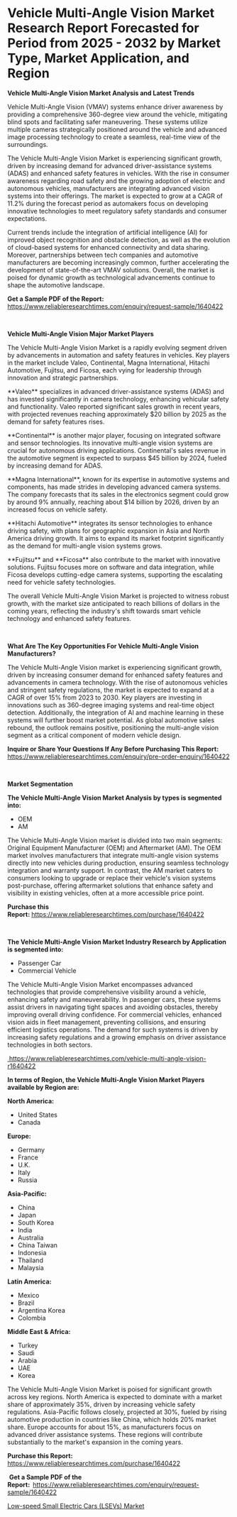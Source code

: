 <p><h1>Vehicle Multi-Angle Vision Market Research Report Forecasted for Period from 2025 -  2032 by Market Type, Market Application, and Region</h1></p><p><strong>Vehicle Multi-Angle Vision Market Analysis and Latest Trends</strong></p>
<p><p>Vehicle Multi-Angle Vision (VMAV) systems enhance driver awareness by providing a comprehensive 360-degree view around the vehicle, mitigating blind spots and facilitating safer maneuvering. These systems utilize multiple cameras strategically positioned around the vehicle and advanced image processing technology to create a seamless, real-time view of the surroundings. </p><p>The Vehicle Multi-Angle Vision Market is experiencing significant growth, driven by increasing demand for advanced driver-assistance systems (ADAS) and enhanced safety features in vehicles. With the rise in consumer awareness regarding road safety and the growing adoption of electric and autonomous vehicles, manufacturers are integrating advanced vision systems into their offerings. The market is expected to grow at a CAGR of 11.2% during the forecast period as automakers focus on developing innovative technologies to meet regulatory safety standards and consumer expectations.</p><p>Current trends include the integration of artificial intelligence (AI) for improved object recognition and obstacle detection, as well as the evolution of cloud-based systems for enhanced connectivity and data sharing. Moreover, partnerships between tech companies and automotive manufacturers are becoming increasingly common, further accelerating the development of state-of-the-art VMAV solutions. Overall, the market is poised for dynamic growth as technological advancements continue to shape the automotive landscape.</p></p>
<p><strong>Get a Sample PDF of the Report:&nbsp;</strong> <a href="https://www.reliableresearchtimes.com/enquiry/request-sample/1640422?utm_campaign=2989&utm_medium=2&utm_source=Github&utm_content=ia&utm_term=30032025&utm_id=vehicle-multi-angle-vision">https://www.reliableresearchtimes.com/enquiry/request-sample/1640422</a></p>
<p>&nbsp;</p>
<p><strong>Vehicle Multi-Angle Vision Major Market Players</strong></p>
<p><p>The Vehicle Multi-Angle Vision Market is a rapidly evolving segment driven by advancements in automation and safety features in vehicles. Key players in the market include Valeo, Continental, Magna International, Hitachi Automotive, Fujitsu, and Ficosa, each vying for leadership through innovation and strategic partnerships.</p><p>**Valeo** specializes in advanced driver-assistance systems (ADAS) and has invested significantly in camera technology, enhancing vehicular safety and functionality. Valeo reported significant sales growth in recent years, with projected revenues reaching approximately $20 billion by 2025 as the demand for safety features rises.</p><p>**Continental** is another major player, focusing on integrated software and sensor technologies. Its innovative multi-angle vision systems are crucial for autonomous driving applications. Continental's sales revenue in the automotive segment is expected to surpass $45 billion by 2024, fueled by increasing demand for ADAS.</p><p>**Magna International**, known for its expertise in automotive systems and components, has made strides in developing advanced camera systems. The company forecasts that its sales in the electronics segment could grow by around 9% annually, reaching about $14 billion by 2026, driven by an increased focus on vehicle safety.</p><p>**Hitachi Automotive** integrates its sensor technologies to enhance driving safety, with plans for geographic expansion in Asia and North America driving growth. It aims to expand its market footprint significantly as the demand for multi-angle vision systems grows.</p><p>**Fujitsu** and **Ficosa** also contribute to the market with innovative solutions. Fujitsu focuses more on software and data integration, while Ficosa develops cutting-edge camera systems, supporting the escalating need for vehicle safety technologies.</p><p>The overall Vehicle Multi-Angle Vision Market is projected to witness robust growth, with the market size anticipated to reach billions of dollars in the coming years, reflecting the industry's shift towards smart vehicle technology and enhanced safety features.</p></p>
<p>&nbsp;</p>
<p><strong>What Are The Key Opportunities For Vehicle Multi-Angle Vision Manufacturers?</strong></p>
<p><p>The Vehicle Multi-Angle Vision market is experiencing significant growth, driven by increasing consumer demand for enhanced safety features and advancements in camera technology. With the rise of autonomous vehicles and stringent safety regulations, the market is expected to expand at a CAGR of over 15% from 2023 to 2030. Key players are investing in innovations such as 360-degree imaging systems and real-time object detection. Additionally, the integration of AI and machine learning in these systems will further boost market potential. As global automotive sales rebound, the outlook remains positive, positioning the multi-angle vision segment as a critical component of modern vehicle design.</p></p>
<p><strong>Inquire or Share Your Questions If Any Before Purchasing This Report:</strong> <a href="https://www.reliableresearchtimes.com/enquiry/pre-order-enquiry/1640422?utm_campaign=2989&utm_medium=2&utm_source=Github&utm_content=ia&utm_term=30032025&utm_id=vehicle-multi-angle-vision">https://www.reliableresearchtimes.com/enquiry/pre-order-enquiry/1640422</a></p>
<p>&nbsp;</p>
<p><strong>Market Segmentation</strong></p>
<p><strong>The Vehicle Multi-Angle Vision Market Analysis by types is segmented into:</strong></p>
<p><ul><li>OEM</li><li>AM</li></ul></p>
<p><p>The Vehicle Multi-Angle Vision market is divided into two main segments: Original Equipment Manufacturer (OEM) and Aftermarket (AM). The OEM market involves manufacturers that integrate multi-angle vision systems directly into new vehicles during production, ensuring seamless technology integration and warranty support. In contrast, the AM market caters to consumers looking to upgrade or replace their vehicle's vision systems post-purchase, offering aftermarket solutions that enhance safety and visibility in existing vehicles, often at a more accessible price point.</p></p>
<p><strong>Purchase this Report:&nbsp;</strong><a href="https://www.reliableresearchtimes.com/purchase/1640422?utm_campaign=2989&utm_medium=2&utm_source=Github&utm_content=ia&utm_term=30032025&utm_id=vehicle-multi-angle-vision">https://www.reliableresearchtimes.com/purchase/1640422</a></p>
<p>&nbsp;</p>
<p><strong>The Vehicle Multi-Angle Vision Market Industry Research by Application is segmented into:</strong></p>
<p><ul><li>Passenger Car</li><li>Commercial Vehicle</li></ul></p>
<p><p>The Vehicle Multi-Angle Vision Market encompasses advanced technologies that provide comprehensive visibility around a vehicle, enhancing safety and maneuverability. In passenger cars, these systems assist drivers in navigating tight spaces and avoiding obstacles, thereby improving overall driving confidence. For commercial vehicles, enhanced vision aids in fleet management, preventing collisions, and ensuring efficient logistics operations. The demand for such systems is driven by increasing safety regulations and a growing emphasis on driver assistance technologies in both sectors.</p></p>
<p><a href="https://www.reliableresearchtimes.com/vehicle-multi-angle-vision-r1640422?utm_campaign=2989&utm_medium=2&utm_source=Github&utm_content=ia&utm_term=30032025&utm_id=vehicle-multi-angle-vision">&nbsp;https://www.reliableresearchtimes.com/vehicle-multi-angle-vision-r1640422</a></p>
<p><strong>In terms of Region, the Vehicle Multi-Angle Vision Market Players available by Region are:</strong></p>
<p>
    <p> <strong> North America: </strong>
        <ul>
            <li>United States</li>
            <li>Canada</li>
        </ul>
        </p> 
    <p> <strong> Europe: </strong>
        <ul>
            <li>Germany</li>
            <li>France</li>
            <li>U.K.</li>
            <li>Italy</li>
            <li>Russia</li>
        </ul>
        </p> 
    <p> <strong> Asia-Pacific: </strong>
        <ul>
            <li>China</li>
            <li>Japan</li>
            <li>South Korea</li>
            <li>India</li>
            <li>Australia</li>
            <li>China Taiwan</li>
            <li>Indonesia</li>
            <li>Thailand</li>
            <li>Malaysia</li>
        </ul>
        </p> 
    <p> <strong> Latin America: </strong>
        <ul>
            <li>Mexico</li>
            <li>Brazil</li>
            <li>Argentina Korea</li>
            <li>Colombia</li>
        </ul>
        </p> 
    <p> <strong> Middle East & Africa: </strong>
        <ul>
            <li>Turkey</li>
            <li>Saudi</li>
            <li>Arabia</li>
            <li>UAE</li>
            <li>Korea</li>
        </ul>
    </p>
    </p>
<p><p>The Vehicle Multi-Angle Vision Market is poised for significant growth across key regions. North America is expected to dominate with a market share of approximately 35%, driven by increasing vehicle safety regulations. Asia-Pacific follows closely, projected at 30%, fueled by rising automotive production in countries like China, which holds 20% market share. Europe accounts for about 15%, as manufacturers focus on advanced driver assistance systems. These regions will contribute substantially to the market's expansion in the coming years.</p></p>
<p><strong>Purchase this Report: </strong><a href="https://www.reliableresearchtimes.com/purchase/1640422?utm_campaign=2989&utm_medium=2&utm_source=Github&utm_content=ia&utm_term=30032025&utm_id=vehicle-multi-angle-vision">https://www.reliableresearchtimes.com/purchase/1640422</a></p>
<p>&nbsp;<strong>Get a Sample PDF of the Report:&nbsp;&nbsp;</strong><a href="https://www.reliableresearchtimes.com/enquiry/request-sample/1640422?utm_campaign=2989&utm_medium=2&utm_source=Github&utm_content=ia&utm_term=30032025&utm_id=vehicle-multi-angle-vision">https://www.reliableresearchtimes.com/enquiry/request-sample/1640422</a></p>
<p><strong></strong></p>
<p><p><a href="https://github.com/beroxiluwaya/Market-Research-Report-List-1/blob/main/low-speed-small-electric-cars-lsevs-market.md?utm_campaign=2989&utm_medium=2&utm_source=Github&utm_content=ia&utm_term=30032025&utm_id=vehicle-multi-angle-vision">Low-speed Small Electric Cars (LSEVs) Market</a></p></p>